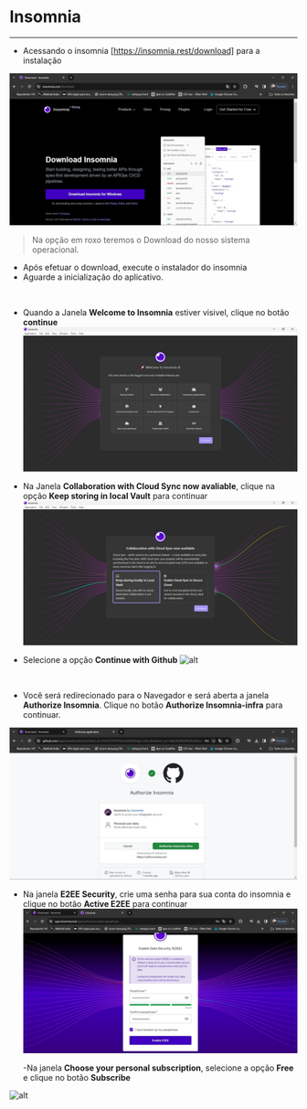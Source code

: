 # Insomnia
---

- Acessando o insomnia [https://insomnia.rest/download] para a instalação 
 
 ![alt](../assets/Imagem%20Instalações/1%20-%20insomnia.jpeg)

 > Na opção em roxo teremos o Download do nosso sistema operacional.

 - Após efetuar o download, execute o instalador do insomnia
 - Aguarde a inicialização do aplicativo.

<br>

- Quando a Janela **Welcome to Insomnia** estiver visivel, clique no botão **continue**
![alt](../assets/Imagem%20Instalações/2%20-%20insomnia.jpeg)

- Na Janela **Collaboration with Cloud Sync now avaliable**, clique na opção **Keep storing in local Vault** para continuar
  ![alt](../assets/Imagem%20Instalações/3%20-%20insomnia.jpeg)

- Selecione a opção **Continue with Github**
![alt](../assets/Imagem%20Instalações/4%20-%20insomnia.png)

<br>

- Você será redirecionado para o Navegador e será aberta a janela **Authorize Insomnia**. Clique no botão **Authorize Insomnia-infra** para continuar.
  
![Autorização Github](../assets/Imagem%20Instalações/5%20-%20insomnia.jpeg)

- Na janela **E2EE Security**, crie uma senha para sua conta do insomnia e clique no botão **Active E2EE** para continuar
  ![alt](../assets/Imagem%20Instalações/6%20-%20insomnia.jpeg)

  -Na janela **Choose your personal subscription**, selecione a opção **Free** e clique no botão **Subscribe**

![alt](https://)

